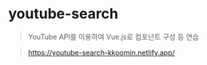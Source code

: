 # youtube-search

> YouTube API를 이용하여 Vue.js로 컴포넌트 구성 등 연습 

> https://youtube-search-kkoomin.netlify.app/
